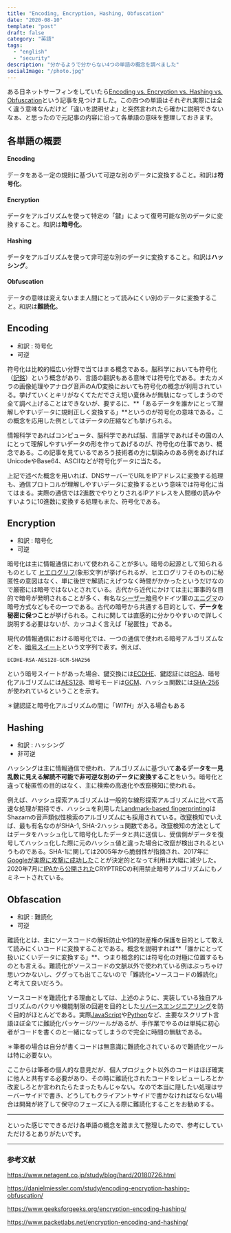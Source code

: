 ```yaml
---
title: "Encoding, Encryption, Hashing, Obfuscation"
date: "2020-08-10"
template: "post"
draft: false
category: "英語"
tags:
  - "english"
  - "security"
description: "分かるようで分からない4つの単語の概念を調べました"
socialImage: "/photo.jpg"
---
```


ある日ネットサーフィンをしていたら[Encoding vs. Encryption vs. Hashing vs. Obfuscation](https://danielmiessler.com/study/encoding-encryption-hashing-obfuscation/)という記事を見つけました。この四つの単語はそれぞれ実際には全く違う意味なんだけど「違いを説明せよ」と突然言われたら確かに説明できないなぁ、と思ったので元記事の内容に沿って各単語の意味を整理しておきます。
## 各単語の概要
#### Encoding
データをある一定の規則に基づいて可逆な別のデータに変換すること。和訳は**符号化**。
#### Encryption
データをアルゴリズムを使って特定の「鍵」によって復号可能な別のデータに変換すること。和訳は**暗号化**。
#### Hashing
データをアルゴリズムを使って非可逆な別のデータに変換すること。和訳は**ハッシング**。
#### Obfuscation
データの意味は変えないまま人間にとって読みにくい別のデータに変換すること。和訳は**難読化**。

## Encoding
- 和訳 : 符号化
- 可逆

符号化は比較的幅広い分野で当てはまる概念である。脳科学においても符号化（[記銘](https://bsd.neuroinf.jp/wiki/%E7%AC%A6%E5%8F%B7%E5%8C%96)）という概念があり、言語の翻訳もある意味では符号化である。またカメラの画像処理やアナログ音声のA/D変換においても符号化の概念が利用されている。挙げていくとキリがなくてただでさえ短い夏休みが無駄になってしまうので全て調べ上げることはできないが、要するに、**「あるデータを誰かにとって理解しやすいデータに規則正しく変換する」**というのが符号化の意味である。この概念を応用した例としてはデータの圧縮なども挙げられる。

情報科学であればコンピュータ、脳科学であれば脳、言語学であればその国の人にとって理解しやすいデータの形を作ってあげるのが、符号化の仕事であり、概念である。この記事を見ているであろう技術者の方に馴染みのある例をあげればUnicodeやBase64、ASCIIなどが符号化データに当たる。

上記で述べた概念を用いれば、DNSサーバーでURLをIPアドレスに変換する処理も、通信プロトコルが理解しやすいデータに変換するという意味では符号化に当てはまる。実際の通信では2進数でやりとりされるIPアドレスを人間様の読みやすいように10進数に変換する処理もまた、符号化である。

## Encryption
- 和訳 : 暗号化
- 可逆

暗号化は主に情報通信において使われることが多い。暗号の起源として知られるものとして [ヒエログリフ](https://www.y-history.net/appendix/wh0101-048.html)(象形文字)が挙げられるが、ヒエログリフそのものに秘匿性の意図はなく、単に後世で解読にえげつなく時間がかかったというだけなので厳密には暗号ではないとされている。古代から近代にかけては主に軍事的な目的で暗号が発明されることが多く、有名な[シーザー暗号](https://persol-tech-s.co.jp/corporate/security/article.html?id=80)やドイツ軍の[エニグマ](http://www1.accsnet.ne.jp/~hoshos231/howtobreakENIGMA.html)の暗号方式などもその一つである。古代の暗号から共通する目的として、**データを秘密に保つこと**が挙げられる。これに関しては直感的に分かりやすいので詳しく説明する必要はないが、カッコよく言えば「秘匿性」である。

現代の情報通信における暗号化では、一つの通信で使われる暗号アルゴリズムなどを、[暗号スイート](https://developer.mozilla.org/ja/docs/Glossary/Cipher_suite)という文字列で表す。例えば、
```
ECDHE-RSA-AES128-GCM-SHA256
```
という暗号スイートがあった場合、鍵交換には[ECDHE](https://ja.wikipedia.org/wiki/%E6%A5%95%E5%86%86%E6%9B%B2%E7%B7%9A%E3%83%87%E3%82%A3%E3%83%95%E3%82%A3%E3%83%BC%E3%83%BB%E3%83%98%E3%83%AB%E3%83%9E%E3%83%B3%E9%8D%B5%E5%85%B1%E6%9C%89)、鍵認証には[RSA](http://e-words.jp/w/RSA.html)、暗号化アルゴリズムには[AES128](https://www.weblio.jp/content/AES-128)、暗号モードは[GCM](https://ja.wikipedia.org/wiki/Galois/Counter_Mode)、ハッシュ関数には[SHA-256](https://gaiax-blockchain.com/sha-256)が使われているということを示す。

＊鍵認証と暗号化アルゴリズムの間に「_WITH_」が入る場合もある

## Hashing
- 和訳 : ハッシング
- 非可逆

ハッシングは主に情報通信で使われ、アルゴリズムに基づいて**あるデータを一見乱数に見える解読不可能で非可逆な別のデータに変換すること**をいう。暗号化と違って秘匿性の目的はなく、主に検索の高速化や改竄検知に使われる。

例えば、ハッシュ探索アルゴリズムは一般的な線形探索アルゴリズムに比べて高速な処理が期待でき、ハッシュを利用した[Landmark-based fingerprinting](https://qiita.com/xiao_ming/items/2c4f3ef469f2948998ba)はShazamの音声類似性検索のアルゴリズムにも採用されている。改竄検知でいえば、最も有名なのがSHA-1, SHA-2ハッシュ関数である。改竄検知の方法としてはデータをハッシュ化して暗号化したデータと共に送信し、受信側がデータを復号してハッシュ化した際に元のハッシュ値と違った場合に改竄が検出されるというものである。SHA-1に関しては2005年から脆弱性が指摘され、2017年に[Googleが実際に攻撃に成功した](https://japan.zdnet.com/article/35097102/)ことが決定的となって利用は大幅に減少した。2020年7月に[IPAから公開された](https://twitter.com/IPAjp/status/1280336337732644864)CRYPTRECの利用禁止暗号アルゴリズムにもノミネートされている。

## Obfascation
- 和訳 : 難読化
- 可逆

難読化とは、主にソースコードの解析防止や知的財産権の保護を目的として敢えて読みにくいコードに変換することである。概念を説明すれば**「誰かにとって扱いにくいデータに変換する」**、つまり概念的には符号化の対極に位置するものとも言える。難読化がソースコードの文脈以外で使われている例はぶっちゃけ思いつかないし、ググっても出てこないので「難読化=ソースコードの難読化」と考えて良いだろう。
 
ソースコードを難読化する理由としては、上述のように、実装している独自アルゴリズムのパクリや機能制限の回避を目的とした[リバースエンジニアリング](https://www.atmarkit.co.jp/ait/articles/0401/01/news051.html)を防ぐ目的がほとんどである。実際[JavaScript](https://obfuscator.io/)や[Python](http://pyarmor.dashingsoft.com/)など、主要なスクリプト言語ほぼ全てに難読化パッケージ/ツールがあるが、手作業でやるのは単純に初心者がコードを書くのと一緒になってしまうので完全に時間の無駄である。

＊筆者の場合は自分が書くコードは無意識に難読化されているので難読化ツールは特に必要ない。

ここからは筆者の個人的な意見だが、個人プロジェクト以外のコードはほぼ確実に他人と共有する必要があり、その時に難読化されたコードをレビューしろとか改変しろとか言われたらたまったもんじゃない。なので本当に隠したい処理はサーバーサイドで書き、どうしてもクライアントサイドで書かなければならない場合は開発が終了して保守のフェーズに入る際に難読化することをお勧めする。

---

といった感じでできるだけ各単語の概念を踏まえて整理したので、参考にしていただけるとありがたいです。

---
### 参考文献
https://www.netagent.co.jp/study/blog/hard/20180726.html

https://danielmiessler.com/study/encoding-encryption-hashing-obfuscation/

https://www.geeksforgeeks.org/encryption-encoding-hashing/

https://www.packetlabs.net/encryption-encoding-and-hashing/